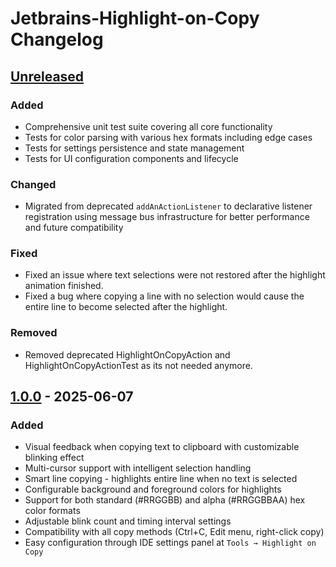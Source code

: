 <!-- Keep a Changelog guide -> https://keepachangelog.com -->

# Jetbrains-Highlight-on-Copy Changelog

## [Unreleased]

### Added

- Comprehensive unit test suite covering all core functionality
- Tests for color parsing with various hex formats including edge cases
- Tests for settings persistence and state management
- Tests for UI configuration components and lifecycle

### Changed

- Migrated from deprecated `addAnActionListener` to declarative listener registration using message bus infrastructure for better performance and future compatibility

### Fixed

- Fixed an issue where text selections were not restored after the highlight animation finished.
- Fixed a bug where copying a line with no selection would cause the entire line to become selected after the highlight.

### Removed

- Removed deprecated HighlightOnCopyAction and HighlightOnCopyActionTest as its not needed anymore.

## [1.0.0] - 2025-06-07

### Added

- Visual feedback when copying text to clipboard with customizable blinking effect
- Multi-cursor support with intelligent selection handling
- Smart line copying - highlights entire line when no text is selected
- Configurable background and foreground colors for highlights
- Support for both standard (#RRGGBB) and alpha (#RRGGBBAA) hex color formats
- Adjustable blink count and timing interval settings
- Compatibility with all copy methods (Ctrl+C, Edit menu, right-click copy)
- Easy configuration through IDE settings panel at `Tools → Highlight on Copy`

[Unreleased]: https://github.com/Hazzajenko/Jetbrains-Highlight-on-Copy/compare/v1.0.0...HEAD
[1.0.0]: https://github.com/Hazzajenko/Jetbrains-Highlight-on-Copy/releases/tag/v1.0.0
